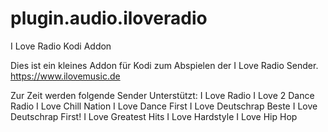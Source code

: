 # plugin.audio.iloveradio
I Love Radio Kodi Addon

Dies ist ein kleines Addon für Kodi zum Abspielen der I Love Radio Sender.
https://www.ilovemusic.de

Zur Zeit werden folgende Sender Unterstützt:
I Love Radio
I Love 2 Dance Radio
I Love Chill Nation
I Love Dance First
I Love Deutschrap Beste
I Love Deutschrap First!
I Love Greatest Hits
I Love Hardstyle
I Love Hip Hop